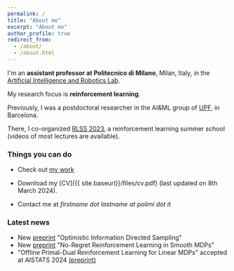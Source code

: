 ```yaml
---
permalink: /
title: "About me"
excerpt: "About me"
author_profile: true
redirect_from: 
  - /about/
  - /about.html
---
```


I'm an **assistant professor at Politecnico di Milano**, Milan, Italy, in the [Artificial Intelligence and Robotics Lab](https://rl.airlab.deib.polimi.it/).

My research focus is **reinforcement learning**.

Previously, I was a postdoctoral researcher in the AI&ML group of [UPF](https://www.upf.edu/web/ai-ml), in Barcelona.

There, I co-organized [RLSS 2023](https://rlsummerschool.com/), a reinforcement learning summer school (videos of most lectures are available).


### Things you can do
* Check out [my work](https://scholar.google.it/citations?user=A2WxZlsAAAAJ&hl=en)

* Download my [CV]({{ site.baseurl}}/files/cv.pdf) (last updated on 8th March 2024).

* Contact me at *firstname dot lastname at polimi dot it*

### Latest news
* New [preprint](https://arxiv.org/abs/2402.15411v1) "Optimistic Information Directed Sampling"
* New [preprint](https://arxiv.org/abs/2402.03792) "No-Regret Reinforcement Learning in Smooth MDPs"
* "Offline Primal-Dual Reinforcement Learning for Linear MDPs" accepted at AISTATS 2024 [(preprint)](https://arxiv.org/abs/2309.15771)
